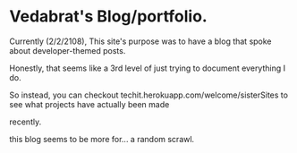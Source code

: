 # Vedabrat's Blog/portfolio.

Currently (2/2/2108), This site's purpose was to have a blog that spoke about developer-themed posts.

Honestly, that seems like a 3rd level of just trying to document everything I do.

So instead, you can checkout techit.herokuapp.com/welcome/sisterSites to see what projects have actually been made

recently.

this blog seems to be more for... a random scrawl.
